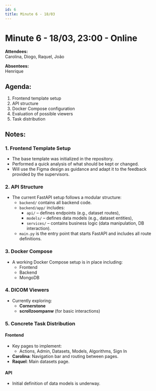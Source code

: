 ```yaml
---
id: 6
title: Minute 6 - 18/03
---
```


# Minute 6 - 18/03, 23:00 - Online

**Attendees:**  
Carolina, Diogo, Raquel, João

**Absentees:**  
Henrique

## Agenda:
1. Frontend template setup  
2. API structure  
3. Docker Compose configuration  
4. Evaluation of possible viewers  
5. Task distribution  

## Notes:

### 1. **Frontend Template Setup**
- The base template was initialized in the repository.
- Performed a quick analysis of what should be kept or changed.
- Will use the Figma design as guidance and adapt it to the feedback provided by the supervisors.

### 2. **API Structure**
- The current FastAPI setup follows a modular structure:
  - `backend/` contains all backend code.
  - `backend/app/` includes:
    - `api/` – defines endpoints (e.g., dataset routes),
    - `models/` – defines data models (e.g., dataset entities),
    - `services/` – contains business logic (data manipulation, DB interaction).
  - `main.py` is the entry point that starts FastAPI and includes all route definitions.

### 3. **Docker Compose**
- A working Docker Compose setup is in place including:
  - Frontend
  - Backend
  - MongoDB

### 4. **DICOM Viewers**
- Currently exploring:
  - **Cornerstone**
  - **scrollzoompanw** (for basic interactions)

### 5. **Concrete Task Distribution**

#### **Frontend**
- Key pages to implement:
  - Actions, Admin, Datasets, Models, Algorithms, Sign In
- **Carolina**: Navigation bar and routing between pages.
- **Raquel**: Main datasets page.

#### **API**
- Initial definition of data models is underway.
